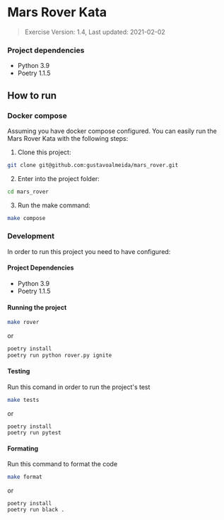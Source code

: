 # Mars Rover Kata
> Exercise Version: 1.4, Last updated: 2021-02-02

### Project dependencies

* Python 3.9
* Poetry 1.1.5

## How to run


### Docker compose

Assuming you have docker compose configured. You can easily run the Mars Rover Kata with the following steps:

1. Clone this project:
```bash
git clone git@github.com:gustavoalmeida/mars_rover.git
```
2. Enter into the project folder:
```bash
cd mars_rover
```
3. Run the make command:
```bash
make compose
```

### Development

In order to run this project you need to have configured:

#### Project Dependencies

* Python 3.9
* Poetry 1.1.5


#### Running the project


```bash
make rover
```

or 

```bash
poetry install  
poetry run python rover.py ignite
```

#### Testing

Run this comand in order to run the project's test

```bash
make tests
```

or

```
poetry install
poetry run pytest
```

#### Formating

Run this command to format the code

```bash
make format
```

or

```
poetry install
poetry run black .
```